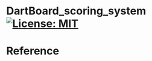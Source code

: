 # DartBoard_scoring_system [![License: MIT](https://img.shields.io/badge/License-MIT-yellow.svg)](./LICENSE)







# Reference
<!--
Please write you reference in here.
struct rule: [paper/tutorial]+[keyword]+[href]+[remark]
example: [tutorial] [google search, Search engine] [google.com] [The Search engine of Google web application]
-->
